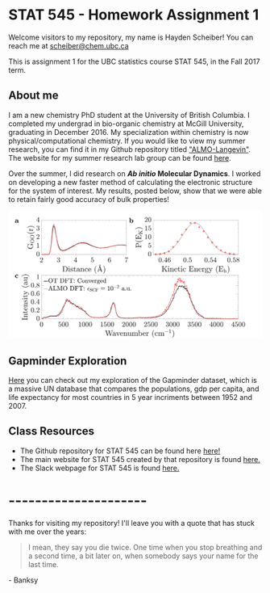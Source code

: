 # STAT 545 - Homework Assignment 1

Welcome visitors to my repository, my name is Hayden Scheiber! You can reach me at scheiber@chem.ubc.ca

This is assignment 1 for the UBC statistics course STAT 545, in the Fall 2017 term.

## About me
I am a new chemistry PhD student at the University of British Columbia. I completed my undergrad in bio-organic chemistry at McGill University, graduating in December 2016.
My specialization within chemistry is now physical/computational chemistry. If you would like to view my summer research, you can find it in my Github repository titled ["ALMO-Langevin"](https://github.com/HScheiber/ALMO-Langevin-Manuscript.git "Warning: it's in LaTeX format!"). The website for my summer research lab group can be found [here](http://khaliullin.com/ "Check out 'Team and Openings' to see a picture of me").

Over the summer, I did research on __*Ab initio* Molecular Dynamics__. I worked on developing a new faster method of calculating the electronic structure for the system of interest. My results, posted below, show that we were able to retain fairly good accuracy of bulk properties!

![](research_results.png "This is a comparison of bulk system properties of water between a well-developed accurate calculation method (OT DFT), and our new method called Absolutely Localized Molecular Orbitals (ALMO DFT)")

## Gapminder Exploration
[Here](hw01_gapminder.md "Gapminder Exploration") you can check out my exploration of the Gapminder dataset, which is a massive UN database that compares the populations, gdp per capita, and life expectancy for most countries in 5 year incriments between 1952 and 2007.

## Class Resources
- The Github repository for STAT 545 can be found here [here!](https://github.com/STAT545-UBC/STAT545-UBC.github.io.git "STAT 545 Respoitory")
- The main website for STAT 545 created by that repository is found [here.](http://stat545.com/ "STAT 545 Main Webpage")
- The Slack webpage for STAT 545 is found [here.](https://stat545-2017.slack.com "STAT 545 Slack Webpage")

# ---------------------

Thanks for visiting my repository! I'll leave you with a quote that has stuck with me over the years:

> I mean, they say you die twice. One time when you stop breathing and a second 
time, a bit later on, when somebody says your name for the last time.

  \- Banksy


